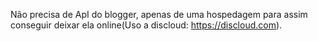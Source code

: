 Não precisa de ApI do blogger, apenas de uma hospedagem para assim conseguir deixar ela online(Uso a discloud: https://discloud.com).
